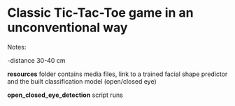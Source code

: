 # Сlassic Tic-Tac-Toe game in an unconventional way

Notes:

-distance 30-40 cm

**resources** folder contains media files, link to a trained facial shape predictor and the built classification model (open/closed eye)

**open_closed_eye_detection** script runs 
